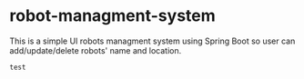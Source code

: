 # robot-managment-system
This is a simple UI robots managment system using Spring Boot so user can add/update/delete robots' name and location.

```
test
```
